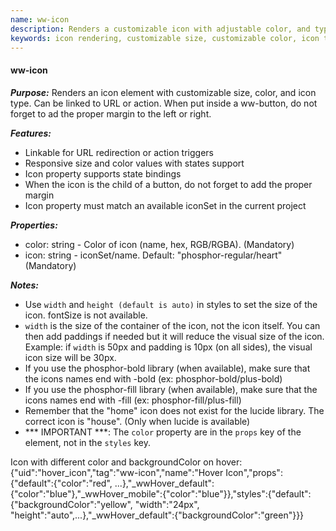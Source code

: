 ```yaml
---
name: ww-icon
description: Renders a customizable icon with adjustable color, and type, linkable to URL/action for interactive functionality.
keywords: icon rendering, customizable size, customizable color, icon type, linkable icon, responsive properties, state bindings, url redirection, action trigger, icon class name
---
```


#### ww-icon

***Purpose:***
Renders an icon element with customizable size, color, and icon type. Can be linked to URL or action.
When put inside a ww-button, do not forget to ad the proper margin to the left or right.

***Features:***
- Linkable for URL redirection or action triggers
- Responsive size and color values with states support
- Icon property supports state bindings
- When the icon is the child of a button, do not forget to add the proper margin
- Icon property must match an available iconSet in the current project

***Properties:***
- color: string - Color of icon (name, hex, RGB/RGBA). (Mandatory)
- icon: string - iconSet/name. Default: "phosphor-regular/heart" (Mandatory)

***Notes:***
- Use `width` and `height (default is auto)` in styles to set the size of the icon. fontSize is not available.
- `width` is the size of the container of the icon, not the icon itself. You can then add paddings if needed but it will reduce the visual size of the icon. Example: if `width` is 50px and padding is 10px (on all sides), the visual icon size will be 30px.
- If you use the phosphor-bold library (when available), make sure that the icons names end with -bold (ex: phosphor-bold/plus-bold)
- If you use the phosphor-fill library (when available), make sure that the icons names end with -fill (ex: phosphor-fill/plus-fill)
- Remember that the "home" icon does not exist for the lucide library. The correct icon is "house". (Only when lucide is available)
- *** IMPORTANT ***: The `color` property are in the `props` key of the element, not in the `styles` key.

<example>
  Icon with different color and backgroundColor on hover:
  {"uid":"hover_icon","tag":"ww-icon","name":"Hover Icon","props":{"default":{"color":"red", ...},"_wwHover_default":{"color":"blue"},"_wwHover_mobile":{"color":"blue"}},"styles":{"default":{"backgroundColor":"yellow", "width":"24px", "height":"auto",...},"_wwHover_default":{"backgroundColor":"green"}}}
</example>
